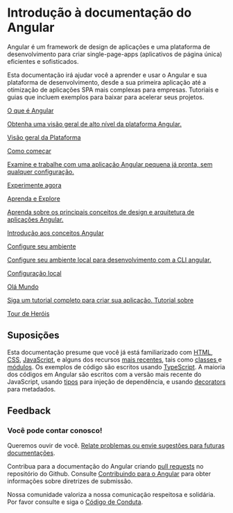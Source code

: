 <h1 class="no-toc">Introdução à documentação do Angular</h1>

Angular é um framework de design de aplicações e uma plataforma de desenvolvimento para criar single-page-apps (aplicativos de página única) eficientes e sofisticados.

Esta documentação irá ajudar você a aprender e usar o Angular e sua plataforma de desenvolvimento, desde a sua primeira aplicação até a otimização de aplicações SPA mais complexas para empresas. Tutoriais e guias que incluem exemplos para baixar para acelerar seus projetos.

<div class="card-container">
  <a href="guide/what-is-angular" class="docs-card" title="Angular Platform Overview">
    <section>O que é Angular</section>
    <p>Obtenha uma visão geral de alto nível da plataforma Angular.</p>
    <p class="card-footer">Visão geral da Plataforma</p>
  </a>
  <a href="start" class="docs-card" title="Getting started">
    <section>Como começar</section>
    <p>Examine e trabalhe com uma aplicação Angular pequena já pronta, sem qualquer configuração.</p>
    <p class="card-footer">Experimente agora</p>
  </a>
  <a href="guide/architecture" class="docs-card" title="Angular Concepts">
    <section>Aprenda e Explore</section>
    <p>Aprenda sobre os principais conceitos de design e arquitetura de aplicações Angular.</p>
    <p class="card-footer">Introdução aos conceitos Angular</p>
  </a>
  <a href="guide/setup-local" class="docs-card" title="Angular Local Environment Setup">
    <section>Configure seu ambiente</section>
    <p>Configure seu ambiente local para desenvolvimento com a CLI angular.</p>
    <p class="card-footer">Configuração local</p>
  </a>
  <a href="tutorial" class="docs-card" title="Work through a full tutorial">
    <section>Olá Mundo</section>
    <p>Siga um tutorial completo para criar sua aplicação. Tutorial sobre</p>
    <p class="card-footer">Tour de Heróis</p>
  </a>
</div>

## Suposições

Esta documentação presume que você já está familiarizado com [HTML](https://developer.mozilla.org/docs/Learn/HTML/Introduction_to_HTML "Learn HTML"), [CSS](https://developer.mozilla.org/docs/Learn/CSS/First_steps "Learn CSS"), [JavaScript](https://developer.mozilla.org/docs/Web/JavaScript/A_re-introduction_to_JavaScript "Learn JavaScript"), e alguns dos recursos [mais recentes](https://developer.mozilla.org/docs/Web/JavaScript/Language_Resources "Latest JavaScript standards"), tais como [classes ](https://developer.mozilla.org/docs/Web/JavaScript/Reference/Classes "ES2015 Classes") e [módulos](https://developer.mozilla.org/docs/Web/JavaScript/Reference/Statements/import "ES2015 Modules"). Os exemplos de código são escritos usando [TypeScript](https://www.typescriptlang.org/ "TypeScript"). A maioria dos códigos em Angular são escritos com a versão mais recente do JavaScript, usando [tipos](https://www.typescriptlang.org/docs/handbook/classes.html "TypeScript Types") para injeção de dependência, e usando [decorators](https://www.typescriptlang.org/docs/handbook/decorators.html "Decorators") para metadados.

## Feedback

<h3>Você pode contar conosco!</h3>

Queremos ouvir de você. [Relate problemas ou envie sugestões para futuras documentações](https://github.com/angular/angular/issues/new/choose "Angular GitHub repository new issue form").

Contribua para a documentação do Angular criando [pull requests](https://github.com/angular/angular/pulls "Angular Github pull requests") no repositório do Github. Consulte [Contribuindo para o Angular](https://github.com/angular/angular/blob/main/CONTRIBUTING.md "Contributing guide") para obter informações sobre diretrizes de submissão.

Nossa comunidade valoriza a nossa comunicação respeitosa e solidária. Por favor consulte e siga o [Código de Conduta](https://github.com/angular/code-of-conduct/blob/main/CODE_OF_CONDUCT.md "Contributor code of conduct").

